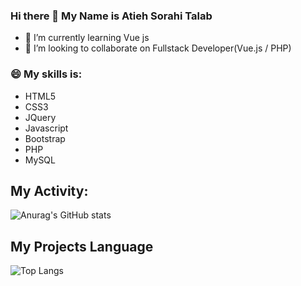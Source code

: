 ### Hi there 👋 My Name is Atieh Sorahi Talab

- 🌱 I’m currently learning Vue js
-  👯 I’m looking to collaborate on Fullstack Developer(Vue.js / PHP)
<!--
const info={
status: 202,
  data:{
    firstName: "Atieh",
    lastName: "Sorahi Talab",
    birthday: "1982",
    skills: "HTML5, CSS3, JQuery, Javascript, Bootstrap, PHP, MySQL"
  }
};

-->
### 😄 My skills is:
<ul> 
  <li>HTML5</li>
   <li>CSS3</li>
   <li>JQuery</li>
   <li>Javascript</li>
   <li>Bootstrap</li>
   <li>PHP</li>
   <li>MySQL</li>
</ul> 


## My Activity:
![Anurag's GitHub stats](https://github-readme-stats.vercel.app/api?username=sorahiatieh&show_icons=true&theme=dracula)


## My Projects Language
![Top Langs](https://github-readme-stats.vercel.app/api/top-langs/?username=sorahiatieh&hide_progress=true)


<!--
**sorahiatieh/sorahiatieh** is a ✨ _special_ ✨ repository because its `README.md` (this file) appears on your GitHub profile.

Here are some ideas to get you started:

- 🔭 I’m currently working on ...
- 🌱 I’m currently learning ...
- 👯 I’m looking to collaborate on ...
- 🤔 I’m looking for help with ...
- 💬 Ask me about ...
- 📫 How to reach me: ...
- 😄 Pronouns: ...
- ⚡ Fun fact: ...
-->
